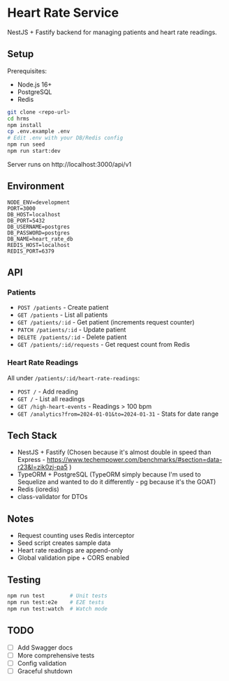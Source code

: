 # Heart Rate Service

NestJS + Fastify backend for managing patients and heart rate readings.

## Setup

Prerequisites:
- Node.js 16+
- PostgreSQL 
- Redis

```bash
git clone <repo-url>
cd hrms
npm install
cp .env.example .env
# Edit .env with your DB/Redis config
npm run seed
npm run start:dev
```

Server runs on http://localhost:3000/api/v1

## Environment

```env
NODE_ENV=development
PORT=3000
DB_HOST=localhost
DB_PORT=5432
DB_USERNAME=postgres
DB_PASSWORD=postgres
DB_NAME=heart_rate_db
REDIS_HOST=localhost
REDIS_PORT=6379
```

## API

### Patients
- `POST /patients` - Create patient
- `GET /patients` - List all patients  
- `GET /patients/:id` - Get patient (increments request counter)
- `PATCH /patients/:id` - Update patient
- `DELETE /patients/:id` - Delete patient
- `GET /patients/:id/requests` - Get request count from Redis

### Heart Rate Readings
All under `/patients/:id/heart-rate-readings`:
- `POST /` - Add reading
- `GET /` - List all readings
- `GET /high-heart-events` - Readings > 100 bpm
- `GET /analytics?from=2024-01-01&to=2024-01-31` - Stats for date range

## Tech Stack

- NestJS + Fastify (Chosen because it's almost double in speed than Express - https://www.techempower.com/benchmarks/#section=data-r23&l=zik0zj-pa5 )
- TypeORM + PostgreSQL (TypeORM simply because I'm used to Sequelize and wanted to do it differently - pg because it's the GOAT) 
- Redis (ioredis)
- class-validator for DTOs

## Notes

- Request counting uses Redis interceptor
- Seed script creates sample data
- Heart rate readings are append-only
- Global validation pipe + CORS enabled

## Testing

```bash
npm run test        # Unit tests
npm run test:e2e    # E2E tests  
npm run test:watch  # Watch mode
```

## TODO

- [ ] Add Swagger docs
- [ ] More comprehensive tests
- [ ] Config validation
- [ ] Graceful shutdown
